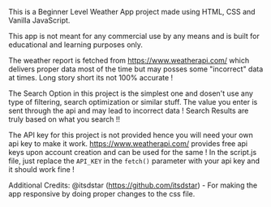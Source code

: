 This is a Beginner Level Weather App project made using HTML, CSS and Vanilla JavaScript. 

This app is not meant for any commercial use by any means and is built for educational and learning purposes only.

The weather report is fetched from https://www.weatherapi.com/ which delivers proper data most of the time but may posses some "incorrect" data at times. Long story short its not 100% accurate !

The Search Option in this project is the simplest one and dosen't use any type of filtering, search optimization or similar stuff. The value you enter is sent through the api and may lead to incorrect data !
Search Results are truly based on what you search !!

The API key for this project is not provided hence you will need your own api key to make it work. https://www.weatherapi.com/ provides free api keys upon account creation and can be used for the same !
In the script.js file, just replace the ```API_KEY``` in the ```fetch()``` parameter with your api key and it should work fine !

Additional Credits: 
@itsdstar (https://github.com/itsdstar) - For making the app responsive by doing proper changes to the css file. 
